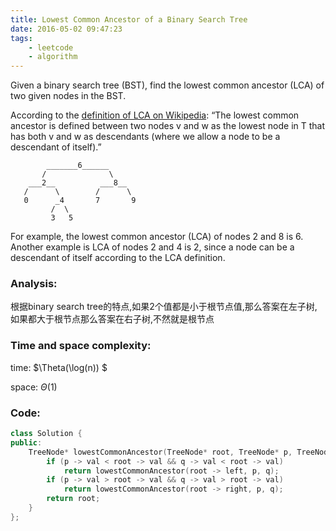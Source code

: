 ```yaml
---
title: Lowest Common Ancestor of a Binary Search Tree
date: 2016-05-02 09:47:23
tags: 
    - leetcode
    - algorithm
---
```

>
Given a binary search tree (BST), find the lowest common ancestor (LCA) of two given nodes in the BST.

According to the [definition of LCA on Wikipedia](https://en.wikipedia.org/wiki/Lowest_common_ancestor): “The lowest common ancestor is defined between two nodes v and w as the lowest node in T that has both v and w as descendants (where we allow a node to be a descendant of itself).”
```
        _______6______
       /              \
    ___2__          ___8__
   /      \        /      \
   0      _4       7       9
         /  \
         3   5
```
For example, the lowest common ancestor (LCA) of nodes 2 and 8 is 6. Another example is LCA of nodes 2 and 4 is 2, since a node can be a descendant of itself according to the LCA definition.
>

### Analysis:
根据binary search tree的特点,如果2个值都是小于根节点值,那么答案在左子树,如果都大于根节点那么答案在右子树,不然就是根节点
### Time and space complexity:
time: $\Theta(\log(n)) $

space: $\Theta (1)$
### Code:
```cpp
class Solution {
public:
    TreeNode* lowestCommonAncestor(TreeNode* root, TreeNode* p, TreeNode* q) {
        if (p -> val < root -> val && q -> val < root -> val)
            return lowestCommonAncestor(root -> left, p, q);
        if (p -> val > root -> val && q -> val > root -> val)
            return lowestCommonAncestor(root -> right, p, q);
        return root;
    }
};
```